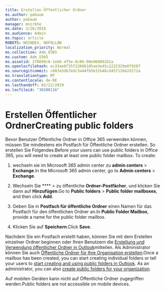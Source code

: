```yaml
---
title: Erstellen Öffentlicher Ordner
ms.author: pebaum
author: pebaum
manager: mnirkhe
ms.date: 3/26/2018
ms.audience: Admin
ms.topic: article
ROBOTS: NOINDEX, NOFOLLOW
localization_priority: Normal
ms.collection: Adm_O365
ms.custom: Adm_O365
ms.assetid: 2f8699c8-1eb6-4f5e-8c06-08e960092b1a
ms.openlocfilehash: ec33ae6f35f22666185ae3e45c2222329e8f9207
ms.sourcegitcommit: c003a5db7edc3a44fb5b31b46cd45f12b62d172a
ms.translationtype: MT
ms.contentlocale: de-DE
ms.lasthandoff: 02/22/2019
ms.locfileid: "30208116"
---
```

# <a name="creating-public-folders"></a><span data-ttu-id="deff9-102">Erstellen Öffentlicher Ordner</span><span class="sxs-lookup"><span data-stu-id="deff9-102">Creating public folders</span></span>

<span data-ttu-id="deff9-p101">Bevor Benutzer Öffentliche Ordner in Office 365 verwenden können, müssen Sie mindestens ein Postfach für Öffentliche Ordner erstellen. So erstellen Sie Folgendes:</span><span class="sxs-lookup"><span data-stu-id="deff9-p101">Before your users can use public folders in Office 365, you will need to create at least one public folder mailbox. To create:</span></span>
  
1. <span data-ttu-id="deff9-105">wechseln sie im Microsoft 365 admin center zu **admin centers** \> **Exchange**.</span><span class="sxs-lookup"><span data-stu-id="deff9-105">In the Microsoft 365 admin center, go to **Admin centers** \> **Exchange**.</span></span>
    
2. <span data-ttu-id="deff9-106">Wechseln Sie \*\*\*\* \> zu öffentliche **Ordner-Postfächer**, und klicken Sie dann auf **Hinzufügen**.</span><span class="sxs-lookup"><span data-stu-id="deff9-106">Go to **Public folders** \> **Public folder mailboxes**, and then click **Add**.</span></span>
    
3. <span data-ttu-id="deff9-107">Geben Sie in **Postfach für öffentliche Ordner** einen Namen für das Postfach für den öffentlichen Ordner an.</span><span class="sxs-lookup"><span data-stu-id="deff9-107">In **Public Folder Mailbox**, provide a name for the public folder mailbox.</span></span>
    
4. <span data-ttu-id="deff9-108">Klicken Sie auf **Speichern**.</span><span class="sxs-lookup"><span data-stu-id="deff9-108">Click **Save**.</span></span>
    
<span data-ttu-id="deff9-p102">Nachdem Sie ein Postfach erstellt haben, können Sie mit dem Erstellen einzelner Ordner beginnen oder Ihren Benutzern die [Erstellung und Verwendung öffentlicher Ordner in Outlook](https://support.office.com/article/Create-and-share-a-public-folder-in-Outlook-a2835011-d524-4a5c-a207-05c159bb2a97)mitteilen. Als Administrator können Sie auch [Öffentliche Ordner für Ihre Organisation erstellen](https://technet.microsoft.com/library/bb691104%28v=exchg.150%29.aspx).</span><span class="sxs-lookup"><span data-stu-id="deff9-p102">Once a mailbox has been created, you can start creating individual folders or tell your users to [start creating and using public folders in Outlook](https://support.office.com/article/Create-and-share-a-public-folder-in-Outlook-a2835011-d524-4a5c-a207-05c159bb2a97). As an administrator, you can also [create public folders for your organization](https://technet.microsoft.com/library/bb691104%28v=exchg.150%29.aspx).</span></span>
  
<span data-ttu-id="deff9-111">Auf mobilen Geräten kann nicht auf Öffentliche Ordner zugegriffen werden.</span><span class="sxs-lookup"><span data-stu-id="deff9-111">Public folders are not accessible on mobile devices.</span></span>
  

